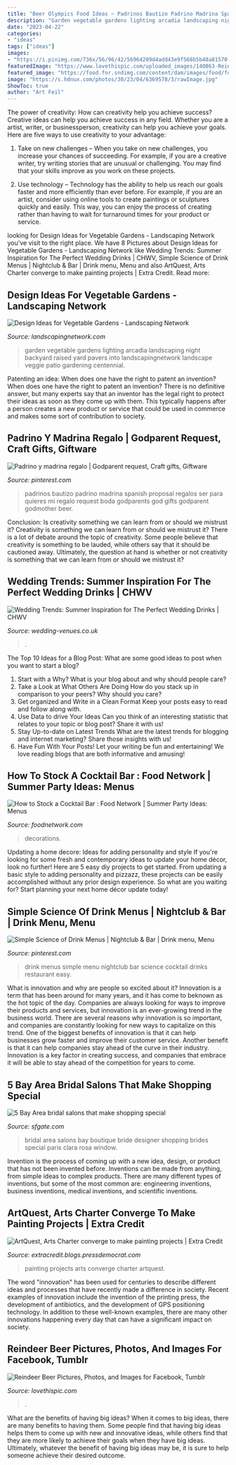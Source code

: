 ```yaml
---
title: "Beer Olympics Food Ideas ~ Padrinos Bautizo Padrino Madrina Spanish Proposal Regalos Ser Para Quieres Mi Regalo Request Boda Godparents God Gifts Godparent Godmother Beer"
description: "Garden vegetable gardens lighting arcadia landscaping night backyard raised yard pavers into landscapingnetwork landscape veggie patio gardening centennial"
date: "2023-04-22"
categories:
- "ideas"
tags: ["ideas"]
images:
- "https://i.pinimg.com/736x/56/96/42/56964209d4add43e9f568b5b48a81570--cocktail-menu-cocktail-ideas.jpg"
featuredImage: "https://www.lovethispic.com/uploaded_images/140863-Reindeer-Beer.JPG"
featured_image: "https://food.fnr.sndimg.com/content/dam/images/food/fullset/2012/3/22/0/Thinkstock_stock-a-bar_s4x3.jpg.rend.hgtvcom.616.462.suffix/1371606008733.jpeg"
image: "https://s.hdnux.com/photos/30/23/04/6369578/3/rawImage.jpg"
ShowToc: true
author: "Art Feil"
---
```



The power of creativity: How can creativity help you achieve success?
Creative ideas can help you achieve success in any field. Whether you are a artist, writer, or businessperson, creativity can help you achieve your goals. Here are five ways to use creativity to your advantage: 
1. Take on new challenges – When you take on new challenges, you increase your chances of succeeding. For example, if you are a creative writer, try writing stories that are unusual or challenging. You may find that your skills improve as you work on these projects. 

2. Use technology – Technology has the ability to help us reach our goals faster and more efficiently than ever before. For example, if you are an artist, consider using online tools to create paintings or sculptures quickly and easily. This way, you can enjoy the process of creating rather than having to wait for turnaround times for your product or service. 


	

		
looking for Design Ideas for Vegetable Gardens - Landscaping Network you've visit to the right place. We have 8 Pictures about Design Ideas for Vegetable Gardens - Landscaping Network like Wedding Trends: Summer Inspiration for The Perfect Wedding Drinks | CHWV, Simple Science of Drink Menus | Nightclub &amp; Bar | Drink menu, Menu and also ArtQuest, Arts Charter converge to make painting projects | Extra Credit. Read more:
		
    
## Design Ideas For Vegetable Gardens - Landscaping Network

<img loading=lazy src="https://images.landscapingnetwork.com/pictures/images/900x705Max/site_8/arcadia-design-group_3877.jpg" onerror="this.onerror=null;this.src='https://tse3.mm.bing.net/th?id=OIP.M1vnAzhlinQcpCijAevwtwHaE9&amp;pid=15.1';" alt="Design Ideas for Vegetable Gardens - Landscaping Network">

_Source: landscapingnetwork.com_

>garden vegetable gardens lighting arcadia landscaping night backyard raised yard pavers into landscapingnetwork landscape veggie patio gardening centennial. 

	

Patenting an idea: When does one have the right to patent an invention?
When does one have the right to patent an invention? There is no definitive answer, but many experts say that an inventor has the legal right to protect their ideas as soon as they come up with them. This typically happens after a person creates a new product or service that could be used in commerce and makes some sort of contribution to society.

    
## Padrino Y Madrina Regalo | Godparent Request, Craft Gifts, Giftware

<img loading=lazy src="https://i.pinimg.com/736x/e7/b5/75/e7b57546a61752c4a0cca9ec7519365e.jpg" onerror="this.onerror=null;this.src='https://tse2.mm.bing.net/th?id=OIP.ze07NyusNs9-Vt9LVvplqQHaJ6&amp;pid=15.1';" alt="Padrino y madrina regalo | Godparent request, Craft gifts, Giftware">

_Source: pinterest.com_

>padrinos bautizo padrino madrina spanish proposal regalos ser para quieres mi regalo request boda godparents god gifts godparent godmother beer. 

	

Conclusion: Is creativity something we can learn from or should we mistrust it?
Creativity is something we can learn from or should we mistrust it?
There is a lot of debate around the topic of creativity. Some people believe that creativity is something to be lauded, while others say that it should be cautioned away. Ultimately, the question at hand is whether or not creativity is something that we can learn from or should we mistrust it?

    
## Wedding Trends: Summer Inspiration For The Perfect Wedding Drinks | CHWV

<img loading=lazy src="https://www.wedding-venues.co.uk/sites/default/files/Perfect-Summer-Wedding-Drinks-Reception-olivialeighphotographie.jpg" onerror="this.onerror=null;this.src='https://tse4.mm.bing.net/th?id=OIP.fo_TwFqTN0fkSZhUiSSQowHaLH&amp;pid=15.1';" alt="Wedding Trends: Summer Inspiration for The Perfect Wedding Drinks | CHWV">

_Source: wedding-venues.co.uk_

>. 

	

The Top 10 Ideas for a Blog Post: What are some good ideas to post when you want to start a blog?
1. Start with a Why?
What is your blog about and why should people care? 
2. Take a Look at What Others Are Doing
How do you stack up in comparison to your peers? Why should you care? 
3. Get organized and Write in a Clean Format
Keep your posts easy to read and follow along with. 
4. Use Data to drive Your Ideas
Can you think of an interesting statistic that relates to your topic or blog post? Share it with us! 
5. Stay Up-to-date on Latest Trends
What are the latest trends for blogging and internet marketing? Share those insights with us! 
6. Have Fun With Your Posts!
Let your writing be fun and entertaining! We love reading blogs that are both informative and amusing!

    
## How To Stock A Cocktail Bar : Food Network | Summer Party Ideas: Menus

<img loading=lazy src="https://food.fnr.sndimg.com/content/dam/images/food/fullset/2012/3/22/0/Thinkstock_stock-a-bar_s4x3.jpg.rend.hgtvcom.616.462.suffix/1371606008733.jpeg" onerror="this.onerror=null;this.src='https://tse2.mm.bing.net/th?id=OIP.p9J-RQqTTGeNapCblW1t9gHaFj&amp;pid=15.1';" alt="How to Stock a Cocktail Bar : Food Network | Summer Party Ideas: Menus">

_Source: foodnetwork.com_

>decorations. 

	

Updating a home decore: Ideas for adding personality and style
If you're looking for some fresh and contemporary ideas to update your home décor, look no further! Here are 5 easy diy projects to get started. From updating a basic style to adding personality and pizzazz, these projects can be easily accomplished without any prior design experience. So what are you waiting for? Start planning your next home décor update today!

    
## Simple Science Of Drink Menus | Nightclub &amp; Bar | Drink Menu, Menu

<img loading=lazy src="https://i.pinimg.com/736x/56/96/42/56964209d4add43e9f568b5b48a81570--cocktail-menu-cocktail-ideas.jpg" onerror="this.onerror=null;this.src='https://tse3.mm.bing.net/th?id=OIP._a6BWS1Z5kFeLLo-Tmll8gHaLc&amp;pid=15.1';" alt="Simple Science of Drink Menus | Nightclub &amp; Bar | Drink menu, Menu">

_Source: pinterest.com_

>drink menus simple menu nightclub bar science cocktail drinks restaurant easy. 

	

What is innovation and why are people so excited about it?
Innovation is a term that has been around for many years, and it has come to beknown as the hot topic of the day. Companies are always looking for ways to improve their products and services, but innovation is an ever-growing trend in the business world. There are several reasons why innovation is so important, and companies are constantly looking for new ways to capitalize on this trend. One of the biggest benefits of innovation is that it can help businesses grow faster and improve their customer service. Another benefit is that it can help companies stay ahead of the curve in their industry. Innovation is a key factor in creating success, and companies that embrace it will be able to stay ahead of the competition for years to come.

    
## 5 Bay Area Bridal Salons That Make Shopping Special

<img loading=lazy src="https://s.hdnux.com/photos/30/23/04/6369578/3/rawImage.jpg" onerror="this.onerror=null;this.src='https://tse2.mm.bing.net/th?id=OIP.YcGbdmPLrjai3UisiRvm1QHaE7&amp;pid=15.1';" alt="5 Bay Area bridal salons that make shopping special">

_Source: sfgate.com_

>bridal area salons bay boutique bride designer shopping brides special paris clara rosa window. 

	

Invention is the process of coming up with a new idea, design, or product that has not been invented before. Inventions can be made from anything, from simple ideas to complex products. There are many different types of inventions, but some of the most common are: engineering inventions, business inventions, medical inventions, and scientific inventions.

    
## ArtQuest, Arts Charter Converge To Make Painting Projects | Extra Credit

<img loading=lazy src="http://extracredit.blogs.pressdemocrat.com/files/2012/05/art3.jpg" onerror="this.onerror=null;this.src='https://tse3.mm.bing.net/th?id=OIP.t9d5JiJByAGzNK3fcV8YfQHaFj&amp;pid=15.1';" alt="ArtQuest, Arts Charter converge to make painting projects | Extra Credit">

_Source: extracredit.blogs.pressdemocrat.com_

>painting projects arts converge charter artquest. 

	

The word "innovation" has been used for centuries to describe different ideas and processes that have recently made a difference in society. Recent examples of innovation include the invention of the printing press, the development of antibiotics, and the development of GPS positioning technology. In addition to these well-known examples, there are many other innovations happening every day that can have a significant impact on society.

    
## Reindeer Beer Pictures, Photos, And Images For Facebook, Tumblr

<img loading=lazy src="https://www.lovethispic.com/uploaded_images/140863-Reindeer-Beer.JPG" onerror="this.onerror=null;this.src='https://tse1.mm.bing.net/th?id=OIP.nUMK8APLyPxeUxF8kDbSPwHaJ4&amp;pid=15.1';" alt="Reindeer Beer Pictures, Photos, and Images for Facebook, Tumblr">

_Source: lovethispic.com_

>. 

	

What are the benefits of having big ideas?
When it comes to big ideas, there are many benefits to having them. Some people find that having big ideas helps them to come up with new and innovative ideas, while others find that they are more likely to achieve their goals when they have big ideas. Ultimately, whatever the benefit of having big ideas may be, it is sure to help someone achieve their desired outcome.

